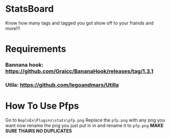 # StatsBoard
Know how many tags and tagged you got show off to your frainds and more!!!
# Requirements
###  Bannana hook: https://github.com/Graicc/BananaHook/releases/tag/1.3.1
### Utila: https://github.com/legoandmars/Utilla
# How To Use Pfps
Go to `BeplnEx\Plugins\stats\pfp.png`
Replace the `pfp.png` with any png you want
now rename the png you just put in in and rename it to `pfp.png` **MAKE SURE THAIRS NO DUPLICATES**

